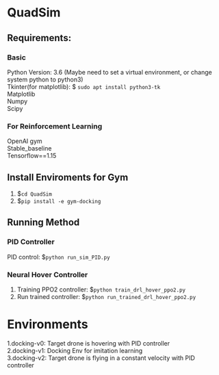 # QuadSim

## Requirements:
### Basic
Python Version: 3.6
(Maybe need to set a virtual environment, or change system python to python3)  
Tkinter(for matplotlib): $ `sudo apt install python3-tk`  
Matplotlib  
Numpy  
Scipy

### For Reinforcement Learning
OpenAI gym  
Stable_baseline  
Tensorflow==1.15

## Install Enviroments for Gym
1. $`cd QuadSim`
2. $`pip install -e gym-docking`

## Running Method
### PID Controller
PID control: $`python run_sim_PID.py`
### Neural Hover Controller
1. Training PPO2 controller: $`python train_drl_hover_ppo2.py`
2. Run trained controller: $`python run_trained_drl_hover_ppo2.py`

# Environments
1.docking-v0: Target drone is hovering with PID controller  
2.docking-v1: Docking Env for imitation learning  
3.docking-v2: Target drone is flying in a constant velocity with PID controller  


